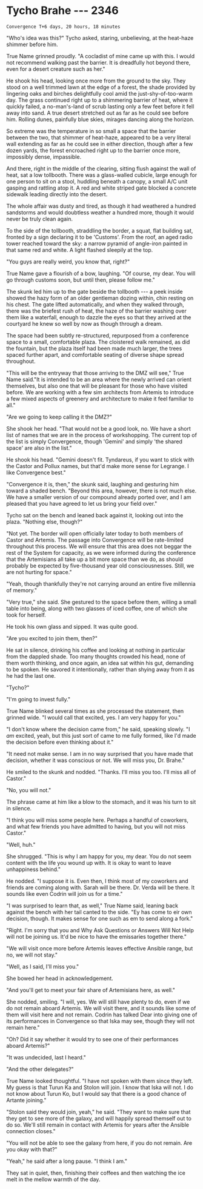 # Tycho Brahe --- 2346

    Convergence T+6 days, 20 hours, 18 minutes

"Who's idea was this?" Tycho asked, staring, unbelieving, at the heat-haze shimmer before him.

True Name grinned proudly. "A cocladist of mine came up with this. I would not recommend walking past the barrier. It is dreadfully hot beyond there, even for a desert creature such as her."

He shook his head, looking once more from the ground to the sky. They stood on a well trimmed lawn at the edge of a forest, the shade provided by lingering oaks and birches delightfully cool amid the just-shy-of-too-warm day. The grass continued right up to a shimmering barrier of heat, where it quickly failed, a no-man's-land of scrub lasting only a few feet before it fell away into sand. A true desert stretched out as far as he could see before him. Rolling dunes, painfully blue skies, mirages dancing along the horizon.

So extreme was the temperature in so small a space that the barrier between the two, that shimmer of heat-haze, appeared to be a very literal wall extending as far as he could see in either direction, though after a few dozen yards, the forest encroached right up to the barrier once more, impossibly dense, impassible.

And there, right in the middle of the clearing, sitting flush against the wall of heat, sat a low tollbooth. There was a glass-walled cubicle, large enough for one person to sit on a stool, huddling beneath a canopy, a small A/C unit gasping and rattling atop it. A red and white striped gate blocked a concrete sidewalk leading directly into the desert.

The whole affair was dusty and tired, as though it had weathered a hundred sandstorms and would doubtless weather a hundred more, though it would never be truly clean again.

To the side of the tollbooth, straddling the border, a squat, flat building sat, fronted by a sign declaring it to be 'Customs'. From the roof, an aged radio tower reached toward the sky: a narrow pyramid of angle-iron painted in that same red and white. A light flashed sleepily at the top.

"You guys are really weird, you know that, right?"

True Name gave a flourish of a bow, laughing. "Of course, my dear. You will go through customs soon, but until then, please follow me."

The skunk led him up to the gate beside the tollbooth --- a peek inside showed the hazy form of an older gentleman dozing within, chin resting on his chest. The gate lifted automatically, and when they walked through, there was the briefest rush of heat, the haze of the barrier washing over them like a waterfall, enough to dazzle the eyes so that they arrived at the courtyard he knew so well by now as though through a dream.

The space had been subtly re-structured, repurposed from a conference space to a small, comfortable plaza. The cloistered walk remained, as did the fountain, but the plaza itself had been made much larger, the trees spaced further apart, and comfortable seating of diverse shape spread throughout.

"This will be the entryway that those arriving to the DMZ will see," True Name said."It is intended to be an area where the newly arrived can orient themselves, but also one that will be pleasant for those who have visited before. We are working with a few sim architects from Artemis to introduce a few mixed aspects of greenery and architecture to make it feel familiar to all."

"Are we going to keep calling it the DMZ?"

She shook her head. "That would not be a good look, no. We have a short list of names that we are in the process of workshopping. The current top of the list is simply Convergence, though 'Gemini' and simply 'the shared space' are also in the list."

He shook his head. "Gemini doesn't fit. Tyndareus, if you want to stick with the Castor and Pollux names, but that'd make more sense for Legrange. I like Convergence best."

"Convergence it is, then," the skunk said, laughing and gesturing him toward a shaded bench. "Beyond this area, however, there is not much else. We have a smaller version of our compound already ported over, and I am pleased that you have agreed to let us bring your field over."

Tycho sat on the bench and leaned back against it, looking out into the plaza. "Nothing else, though?"

"Not yet. The border will open officially later today to both members of Castor and Artemis. The passage into Convergence will be rate-limited throughout this process. We will ensure that this area does not beggar the rest of the System for capacity, as we were informed during the conference that the Artemisians all take up a bit more space than we do, as should probably be expected by five-thousand year old consciousnesses. Still, we are not hurting for space."

"Yeah, though thankfully they're not carrying around an entire five millennia of memory."

"Very true," she said. She gestured to the space before them, willing a small table into being, along with two glasses of iced coffee, one of which she took for herself.

He took his own glass and sipped. It was quite good.

"Are you excited to join them, then?"

He sat in silence, drinking his coffee and looking at nothing in particular from the dappled shade. Too many thoughts crowded his head, none of them worth thinking, and once again, an idea sat within his gut, demanding to be spoken. He savored it intentionally, rather than shying away from it as he had the last one.

"Tycho?"

"I'm going to invest fully."

True Name blinked several times as she processed the statement, then grinned wide. "I would call that excited, yes. I am very happy for you."

"I don't know where the decision came from," he said, speaking slowly. "I *am* excited, yeah, but this just sort of came to me fully formed, like I'd made the decision before even thinking about it."

"It need not make sense. I am in no way surprised that you have made that decision, whether it was conscious or not. We will miss you, Dr. Brahe."

He smiled to the skunk and nodded. "Thanks. I'll miss you too. I'll miss all of Castor."

"No, you will not."

The phrase came at him like a blow to the stomach, and it was his turn to sit in silence.

"I think you will miss some people here. Perhaps a handful of coworkers, and what few friends you have admitted to having, but you will not miss Castor."

"Well, huh."

She shrugged. "This is why I am happy for you, my dear. You do not seem content with the life you wound up with. It is okay to want to leave unhappiness behind."

He nodded. "I suppose it is. Even then, I think most of my coworkers and friends are coming along with. Sarah will be there. Dr. Verda will be there. It sounds like even Codrin will join us for a time."

"I was surprised to learn that, as well," True Name said, leaning back against the bench with her tail canted to the side. "Ey has come to eir own decision, though. It makes sense for one such as em to send along a fork."

"Right. I'm sorry that you and Why Ask Questions or Answers Will Not Help will not be joining us. It'd be nice to have the emissaries together there."

"We will visit once more before Artemis leaves effective Ansible range, but no, we will not stay."

"Well, as I said, I'll miss you."

She bowed her head in acknowledgement.

"And you'll get to meet your fair share of Artemisians here, as well."

She nodded, smiling. "I will, yes. We will still have plenty to do, even if we do not remain aboard Artemis. We will visit there, and it sounds like some of them will visit here and not remain. Codrin has talked Dear into giving one of its performances in Convergence so that Iska may see, though they will not remain here."

"Oh? Did it say whether it would try to see one of their performances aboard Artemis?"

"It was undecided, last I heard."

"And the other delegates?"

True Name looked thoughtful. "I have not spoken with them since they left. My guess is that Turun Ka and Stolon will join. I know that Iska will not. I do not know about Turun Ko, but I would say that there is a good chance of Artante joining."

"Stolon said they would join, yeah," he said. "They want to make sure that they get to see more of the galaxy, and will happily spread themself out to do so. We'll still remain in contact with Artemis for years after the Ansible connection closes."

"You will not be able to see the galaxy from here, if you do not remain. Are you okay with that?"

"Yeah," he said after a long pause. "I think I am."

They sat in quiet, then, finishing their coffees and then watching the ice melt in the mellow warmth of the day.
